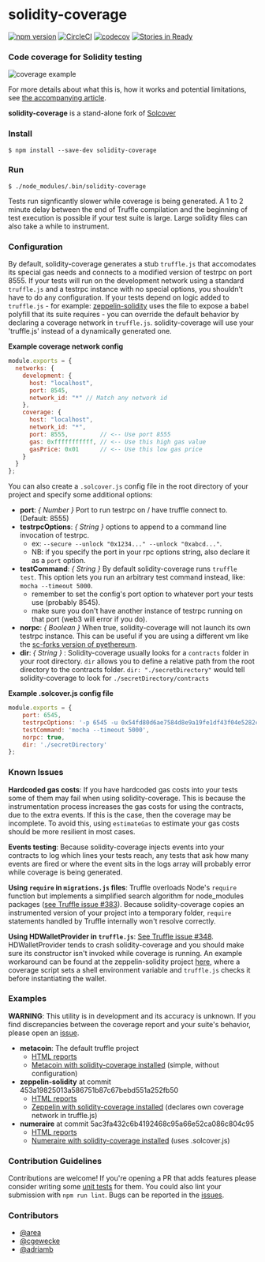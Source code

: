 # solidity-coverage
[![npm version](https://badge.fury.io/js/solidity-coverage.svg)](https://badge.fury.io/js/solidity-coverage)
[![CircleCI](https://circleci.com/gh/sc-forks/solidity-coverage.svg?style=svg)](https://circleci.com/gh/sc-forks/solidity-coverage)
[![codecov](https://codecov.io/gh/sc-forks/solidity-coverage/branch/master/graph/badge.svg)](https://codecov.io/gh/sc-forks/solidity-coverage)
[![Stories in Ready](https://badge.waffle.io/sc-forks/solidity-coverage.png?label=ready&title=Ready)](https://waffle.io/sc-forks/solidity-coverage?utm_source=badge)

### Code coverage for Solidity testing
![coverage example](https://cdn-images-1.medium.com/max/800/1*uum8t-31bUaa6dTRVVhj6w.png)

For more details about what this is, how it works and potential limitations, see 
[the accompanying article](https://blog.colony.io/code-coverage-for-solidity-eecfa88668c2).

**solidity-coverage** is a stand-alone fork of [Solcover](https://github.com/JoinColony/solcover)

### Install
```
$ npm install --save-dev solidity-coverage
```

### Run 
```
$ ./node_modules/.bin/solidity-coverage
```

Tests run signficantly slower while coverage is being generated. A 1 to 2 minute delay 
between the end of Truffle compilation and the beginning of test execution is possible if your
test suite is large. Large solidity files can also take a while to instrument.

### Configuration

By default, solidity-coverage generates a stub `truffle.js` that accomodates its special gas needs and 
connects to a modified version of testrpc on port 8555. If your tests will run on the development network
using a standard `truffle.js` and a testrpc instance with no special options, you shouldn't have to 
do any configuration. If your tests depend on logic added to `truffle.js` - for example: 
[zeppelin-solidity](https://github.com/OpenZeppelin/zeppelin-solidity/blob/master/truffle.js) 
uses the file to expose a babel polyfill that its suite requires - you can override the 
default behavior by declaring a coverage network in `truffle.js`. solidity-coverage will use your 'truffle.js'
instead of a dynamically generated one. 

**Example coverage network config**
```javascript
module.exports = {
  networks: {
    development: {
      host: "localhost",
      port: 8545,
      network_id: "*" // Match any network id
    },
    coverage: {
      host: "localhost",
      network_id: "*", 
      port: 8555,         // <-- Use port 8555  
      gas: 0xfffffffffff, // <-- Use this high gas value
      gasPrice: 0x01      // <-- Use this low gas price
    }
  }
};
```

You can also create a `.solcover.js` config file in the root directory of your project and specify 
some additional options:
+ **port**: *{ Number }* Port to run testrpc on / have truffle connect to. (Default: 8555)
+ **testrpcOptions**: *{ String }* options to append to a command line invocation of testrpc. 
  + ex: `--secure --unlock "0x1234..." --unlock "0xabcd..."`. 
  + NB: if you specify the port in your rpc options string, also declare it as a `port` option.
+ **testCommand**: *{ String }* By default solidity-coverage runs `truffle test`. This option lets 
you run an arbitrary test command instead, like: `mocha --timeout 5000`. 
  + remember to set the config's port option to whatever port your tests use (probably 8545). 
  + make sure you don't have another instance of testrpc running on that port (web3 will error if you do). 
+ **norpc**: *{ Boolean }* When true, solidity-coverage will not launch its own testrpc instance. This
can be useful if you are using a different vm like the [sc-forks version of pyethereum](https://github.com/sc-forks/pyethereum).  
+ **dir**: *{ String }* : Solidity-coverage usually looks for a `contracts` folder in your root
directory. `dir` allows you to define a relative path from the root directory to the contracts
folder. `dir: "./secretDirectory"` would tell solidity-coverage to look for `./secretDirectory/contracts`

**Example .solcover.js config file**
```javascript
module.exports = {
    port: 6545,
    testrpcOptions: '-p 6545 -u 0x54fd80d6ae7584d8e9a19fe1df43f04e5282cc43',
    testCommand: 'mocha --timeout 5000',
    norpc: true,
    dir: './secretDirectory'
};
```

### Known Issues

**Hardcoded gas costs**: If you have hardcoded gas costs into your tests some of them may fail when using solidity-coverage. 
This is because the instrumentation process increases the gas costs for using the contracts, due to 
the extra events. If this is the case, then the coverage may be incomplete. To avoid this, using 
`estimateGas` to estimate your gas costs should be more resilient in most cases.

**Events testing**: Because solidity-coverage injects events into your contracts to log which lines your tests reach,
any tests that ask how many events are fired or where the event sits in the logs array
will probably error while coverage is being generated.

**Using `require` in `migrations.js` files**: Truffle overloads Node's `require` function but
implements a simplified search algorithm for node_modules packages 
([see Truffle issue #383](https://github.com/trufflesuite/truffle/issues/383)). 
Because solidity-coverage copies an instrumented version of your project into a temporary folder, `require` 
statements handled by Truffle internally won't resolve correctly.  

**Using HDWalletProvider in `truffle.js`**: [See Truffle issue #348](https://github.com/trufflesuite/truffle/issues/348).
HDWalletProvider tends to crash solidity-coverage and you should make sure its constructor isn't invoked while 
coverage is running. An example workaround can be found at the zeppelin-solidity project 
[here](https://github.com/OpenZeppelin/zeppelin-solidity/blob/master/truffle.js#L8-L10), where a 
coverage script sets a shell environment variable and `truffle.js` checks it before instantiating the wallet. 

### Examples

**WARNING**: This utility is in development and its accuracy is unknown. If you 
find discrepancies between the coverage report and your suite's behavior, please open an 
[issue](https://github.com/sc-forks/solidity-coverage/issues). 

+ **metacoin**: The default truffle project
  + [HTML reports](https://sc-forks.github.io/metacoin/)
  + [Metacoin with solidity-coverage installed](https://github.com/sc-forks/metacoin) (simple, without configuration)
+ **zeppelin-solidity** at commit 453a19825013a586751b87c67bebd551a252fb50
  + [HTML reports]( https://sc-forks.github.io/zeppelin-solidity/)
  + [Zeppelin with solidity-coverage installed](https://github.com/sc-forks/zeppelin-solidity) (declares own coverage network in truffle.js)
+ **numeraire** at commit 5ac3fa432c6b4192468c95a66e52ca086c804c95
  + [HTML reports](https://sc-forks.github.io/contract/)
  + [Numeraire with solidity-coverage installed](https://github.com/sc-forks/contract) (uses .solcover.js)

### Contribution Guidelines

Contributions are welcome! If you're opening a PR that adds features please consider writing some
[unit tests](https://github.com/sc-forks/solidity-coverage/tree/master/test) for them. You could 
also lint your submission with `npm run lint`. Bugs can be reported in the 
[issues](https://github.com/sc-forks/solidity-coverage/issues).  

### Contributors
+ [@area](https://github.com/area)
+ [@cgewecke](https://github.com/cgewecke)
+ [@adriamb](https://github.com/adriamb)
